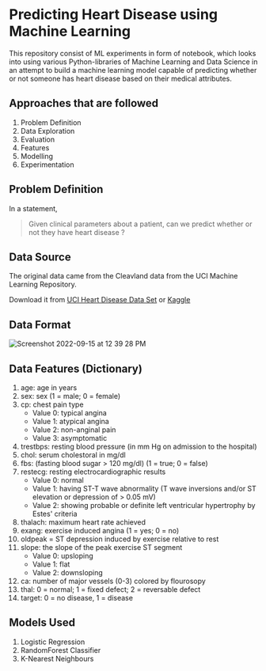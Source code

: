 # Predicting Heart Disease using Machine Learning
This repository consist of ML experiments in form of notebook, which looks into using various Python-libraries of Machine Learning and Data Science in an attempt to build a machine learning model capable of predicting whether or not someone has heart disease based on their medical attributes.

## Approaches that are followed
1. Problem Definition
2. Data Exploration
3. Evaluation
4. Features
5. Modelling
6. Experimentation
 
 
## Problem Definition

In a statement,

> Given clinical parameters about a patient, can we predict whether or not they have heart disease ?


## Data Source

The original data came from the Cleavland data from the UCI Machine Learning Repository.

Download it from [UCI Heart Disease Data Set](https://archive.ics.uci.edu/ml/datasets/heart+disease) or [Kaggle](https://www.kaggle.com/datasets/cherngs/heart-disease-cleveland-uci)

## Data Format

![Screenshot 2022-09-15 at 12 39 28 PM](https://user-images.githubusercontent.com/29537875/190338458-1c2e9ca0-d5de-474e-ab46-44910695ef9a.png)

## Data Features (Dictionary)

1. age: age in years
2. sex: sex (1 = male; 0 = female)
3. cp: chest pain type
    - Value 0: typical angina
    - Value 1: atypical angina
    - Value 2: non-anginal pain
    - Value 3: asymptomatic
4. trestbps: resting blood pressure (in mm Hg on admission to the hospital)
5. chol: serum cholestoral in mg/dl
6. fbs: (fasting blood sugar > 120 mg/dl) (1 = true; 0 = false)
7. restecg: resting electrocardiographic results
    - Value 0: normal
    - Value 1: having ST-T wave abnormality (T wave inversions and/or ST elevation or depression of > 0.05 mV)
    - Value 2: showing probable or definite left ventricular hypertrophy by Estes' criteria
8. thalach: maximum heart rate achieved
9. exang: exercise induced angina (1 = yes; 0 = no)
10. oldpeak = ST depression induced by exercise relative to rest
11. slope: the slope of the peak exercise ST segment
    - Value 0: upsloping
    - Value 1: flat
    - Value 2: downsloping
12. ca: number of major vessels (0-3) colored by flourosopy
13. thal: 0 = normal; 1 = fixed defect; 2 = reversable defect
14. target: 0 = no disease, 1 = disease

## Models Used

1. Logistic Regression
2. RandomForest Classifier
3. K-Nearest Neighbours
